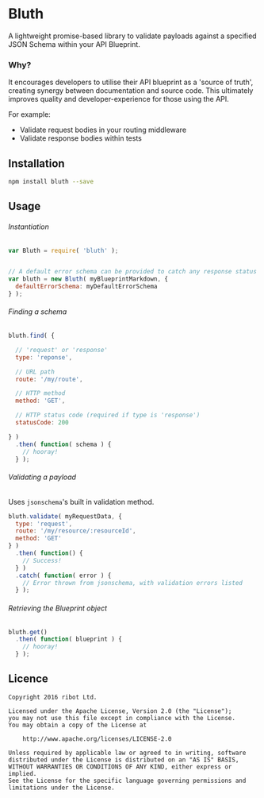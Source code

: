 # Bluth

A lightweight promise-based library to validate payloads against a specified JSON Schema within your API Blueprint.

### Why?

It encourages developers to utilise their API blueprint as a 'source of truth', creating synergy between documentation and source code. This ultimately improves quality and developer-experience for those using the API.

For example:

* Validate request bodies in your routing middleware
* Validate response bodies within tests

## Installation

```sh
npm install bluth --save
```

## Usage

###### Instantiation

```javascript
var Bluth = require( 'bluth' );


// A default error schema can be provided to catch any response status codes that aren't listed in the Blueprint
var bluth = new Bluth( myBlueprintMarkdown, {
  defaultErrorSchema: myDefaultErrorSchema
} );
```

###### Finding a schema

```javascript
bluth.find( {

  // 'request' or 'response'
  type: 'reponse',

  // URL path
  route: '/my/route',

  // HTTP method
  method: 'GET',

  // HTTP status code (required if type is 'response')
  statusCode: 200

} )
  .then( function( schema ) {
    // hooray!
  } );
```

###### Validating a payload

Uses `jsonschema`'s built in validation method.

```javascript
bluth.validate( myRequestData, {
  type: 'request',
  route: '/my/resource/:resourceId',
  method: 'GET'
} )
  .then( function() {
    // Success!
  } )
  .catch( function( error ) {
    // Error thrown from jsonschema, with validation errors listed
  } );
```

###### Retrieving the Blueprint object

```javascript
bluth.get()
  .then( function( blueprint ) {
    // hooray!
  } );
```

## Licence

```
Copyright 2016 ribot Ltd.

Licensed under the Apache License, Version 2.0 (the "License");
you may not use this file except in compliance with the License.
You may obtain a copy of the License at

    http://www.apache.org/licenses/LICENSE-2.0

Unless required by applicable law or agreed to in writing, software
distributed under the License is distributed on an "AS IS" BASIS,
WITHOUT WARRANTIES OR CONDITIONS OF ANY KIND, either express or implied.
See the License for the specific language governing permissions and
limitations under the License.
```
